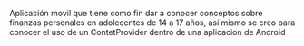 Aplicación movil que tiene como fin dar a conocer conceptos sobre finanzas personales en adolecentes de 14 a 17 años, así mismo se creo para
conocer el uso de un ContetProvider dentro de una aplicacion de Android
